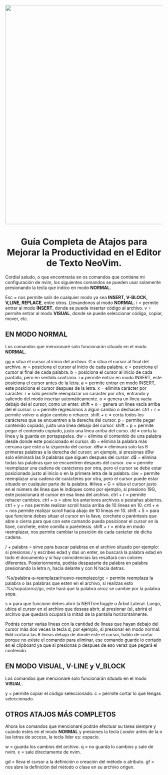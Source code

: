 <p align="center" width="0">
   <img align="center" width="700" src="https://github.com/josueromram/nvim-config-windows7-8-10-11/blob/nvim/screenshot/neovim-logo-1color.png">
</p>

<H1 align="center">Guía Completa de Atajos para Mejorar la Productividad en el Editor de Texto NeoVim.</H1>

Cordial saludo, o que encontrarás en os comandos que contiene mi configuración de nvim, los siguientes comandos se pueden usar solamente presionando la tecla que indíco en modo **NORMAL.**

Esc = nos permite salir de cualquier modo ya sea **INSERT, V-BLOCK, V,LINE, REPLACE**, entre otros. Llevandonos al modo **NORMAL.**
i = permite entrar al modo **INSERT**, donde se puede insertar código al archivo.
v = permite entrar al modo **VISUAL**, donde se puede seleccionar código, copiar, mover, etc.

## EN MODO NORMAL
Los comandos que mencionaré solo funcionarán situado en el modo **NORMAL.** 

gg = situa el cursor al inicio del archivo.
G = situa el cursor al final del archivo.
w = posiciona el cursor al inicio de cada palabra.
e = posiciona el cursor al final de cada palabra.
b = posiciona el cursor al inicio de cada pantalla, pero en sentido contrario.
i = permite entrar en modo INSERT, este posiciona el cursor antes de la letra.
a = permite entrar en modo INSERT, este posiciona el cursor despues de la letra.
x = elimina carácter por carácter.
r = solo permite reemplazar un carácter por otro, entrando y saliendo del modo insertar automáticamente.
o = genera un línea vacía debajo del el cursor, como un enter.
shift + o = genera un línea vacía arriba del el cursor.
u = permite regresarnos a algún cambio o deshacer.
ctrl + r = permite volver a algún cambio o rehacer.
shift + c = corta todos los carácteres que se encuentren a la derecha del cursor.
p = permite pegar contenido copiado, justo una línea debajo del cursor.
shift + p = permite pegar el contenido copiado, justo una línea arriba del curso.
dd = corta la línea y la guarda en portapapeles.
dw = elimina el contenido de una palabra desde donde este posicionado el cursor.
db = elimina la palabra más cercana que este a la izquierda del cursor.
d6w = eliminará solo las 6 primeras palabras a la derecha del cursor; un ejemplo, si presionas d9w solo eliminará las 9 palabras que siguen despues del cursor.
d$ = elimina todas las palabras que se encuentren después del cursor.
cw = permite reemplazar una cadena de carácteres por otra, pero el cursor se debe estar posicionado justo al inicio o en la primera letra de la palabra.
ciw = permite reemplazar una cadena de carácteres por otra, pero el cursor puede estar situado en cualquier parte de la palabra.
#línea + G = situa el cursor justo en el número de línea que le indiques como por ejemplo, si presiono 19G, este posicionará el cursor en esa linea del archivo.
ctrl + r = permite rehacer cambios.
ctrl + o = abre los anteriores archivos o pestañas abiertos.
ctrl + y = nos permite realizar scroll hacia arriba de 10 líneas en 10.
crtl + e = nos permite realizar scroll hacia abajo de 10 líneas en 10.
shift + 5 = para que funcione debes situar el cursor en la llave, corchete o paréntesis que abre o cierra para que con este comando pueda posicionar el cursor en la llave, corchete, entre comilla o paréntesis.
shift + r = entra en modo reemplazar, nos permite cambiar la posición de cada carácter de dicha cadena.

/ + palabra = sirve para buscar palabras en el archivo situado por ejemplo: si presionas / y escribes edad y das un enter, se buscará la palabra edad en todo el documento y sí hay coincidencias las resaltará con colores diferentes. Posteriormente, podrás despazarte de palabra en palabra presionando la letra n, hacia delante y con N hacia detras.

:%s/palabra-a-reemplazar/nuevo-reemplazo/gc = permite reemplaza la palabra o las palabras que esten en el archivo, si realizas esto :%s/sopa/arroz/gc, este hará que la palabra arroz se cambie por la palabra sopa.

s = para que funcione debes abrir la NERTreeToggle o Árbol Lateral. Luego, ubica el cursor en el archivo que deseas abrir, al presionar (s), abrirá el archivo que quedará ocupará la mitad de la pantalla horizontalmente.

Podrás cortar varías líneas con la cantidad de líneas que hayan debajo del cursor más dos veces la tecla d, por ejemplo, si presionar en modo normal: 6dd cortará las 6 líneas debajo de donde este el cursor, hablo de cortar porque no existe el comando para eliminar, ese comando guarde lo cortado en el clipboard ya que si presionas p despues de eso veraz que pegará el contenido.

## EN MODO VISUAL, V-LINE y V_BLOCK
Los comandos que mencionaré solo funcionarán situado en el modo **VISUAL.**

y = permite copiar el código seleccionado.
c = permite cortar lo que tengas seleccionado.

## OTROS ATAJOS MÁS COMPLETOS
Ahora los comandos que mencionaré podrán efectuar su tarea siempre y cuándo estes en el modo **NORMAL** y presiones la tecla *Leader* antes de la o las letras de acceso, la tecla líder es: espacio.

w = guarda los cambios del archivo.
q = no guarda lo cambios y sale de nvim.
x = sale directamente de nvim.

gd = lleva el cursor a la definición o creación del método o atributo.
gf = nos abre la definición del método o clase en su archivo origen.
  
